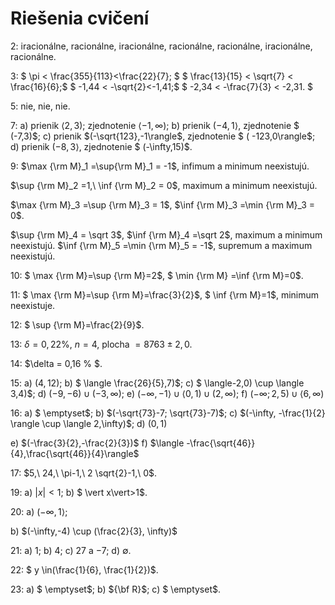 # Riešenia cvičení

2: iracionálne, racionálne, iracionálne, racionálne, racionálne, iracionálne, racionálne.

3: $ \pi < \frac{355}{113}<\frac{22}{7}; $ $ \frac{13}{15} < \sqrt{7} < \frac{16}{6};$ $ -1,44 < -\sqrt{2}<-1,41;$ $ -2,34 < -\frac{7}{3} < -2,31. $

5: nie, nie, nie.

7: a) prienik $\langle 2,3)$; zjednotenie $\langle -1,\infty)$; b) prienik $(-4,1\rangle$, zjednotenie $ (-7,3)$; c) prienik $(-\sqrt{123},-1\rangle$, zjednotenie $ ( -123,0\rangle$; d) prienik $(-8,3\rangle$, zjednotenie $ (-\infty,15)$.

9:
$\max {\rm M}_1 =\sup{\rm M}_1 = -1$, infimum a minimum neexistujú.

$\sup {\rm M}_2 =1,\ \inf {\rm M}_2 = 0$, maximum a minimum neexistujú.

$\max {\rm M}_3 =\sup {\rm M}_3 = 1$, $\inf {\rm M}_3 =\min {\rm M}_3 = 0$.

$\sup {\rm M}_4 = \sqrt 3$, $\inf {\rm M}_4 =\sqrt 2$, maximum a minimum neexistujú.
$\inf {\rm M}_5 =\min {\rm M}_5 = -1$, supremum a maximum neexistujú.


10: $ \max {\rm M}=\sup {\rm M}=2$, $ \min {\rm M} =\inf {\rm M}=0$.

11: $ \max {\rm M}=\sup {\rm M}=\frac{3}{2}$, $ \inf {\rm M}=1$, minimum neexistuje.

12: $ \sup {\rm M}=\frac{2}{9}$.

13: $\delta = 0,22 \%$, $n=4$, plocha $=8763 \pm 2,0.$

14: $\delta = 0,16 \% $.

15: a) $(4,12)$; b) $ \langle \frac{26}{5},7)$; c) $ \langle-2,0) \cup \langle 3,4)$; d) $(-9,-6)\cup(-3,\infty)$; e) $(-\infty,-1\rangle \cup \langle0,1)\cup(2,\infty)$; f) $(-\infty; 2,5)\cup\langle 6,\infty)$

16: a) $ \emptyset$; b) $(-\sqrt{73}-7; \sqrt{73}-7)$; c) $(-\infty, -\frac{1}{2} \rangle \cup \langle 2,\infty)$; d) $(0,1)$

e) $(-\frac{3}{2},-\frac{2}{3})$
f) $\langle -\frac{\sqrt{46}}{4},\frac{\sqrt{46}}{4}\rangle$

17: $5,\ 24,\ \pi-1,\ 2 \sqrt{2}-1,\ 0$.

19: a) $\vert x\vert<1$; b) $ \vert x\vert>1$.

20: a) $(-\infty, 1\rangle$;

b) $(-\infty,-4) \cup (\frac{2}{3}, \infty)$

21: a) $1$; b) $4$; c) $27$ a $-7$; d) $\emptyset.$

22: $ y \in(\frac{1}{6}, \frac{1}{2})$.

23: a) $ \emptyset$; b) ${\bf R}$; c) $ \emptyset$. 
